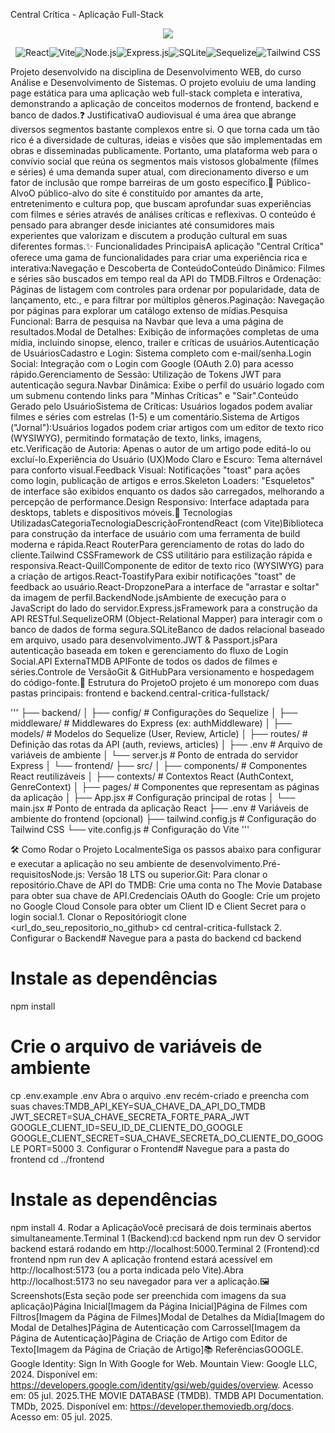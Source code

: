 Central Crítica - Aplicação Full-Stack<p align="center"><img loading="lazy" src="http://img.shields.io/static/v1?label=STATUS&message=CONCLUÍDO&color=GREEN&style=for-the-badge"/></p><p align="center"><img loading="lazy" src="https://img.shields.io/badge/React-20232A?style=for-the-badge&logo=react&logoColor=61DAFB" alt="React"><img loading="lazy" src="https://img.shields.io/badge/Vite-646CFF?style=for-the-badge&logo=vite&logoColor=white" alt="Vite"><img loading="lazy" src="https://img.shields.io/badge/Node.js-339933?style=for-the-badge&logo=nodedotjs&logoColor=white" alt="Node.js"><img loading="lazy" src="https://img.shields.io/badge/Express.js-000000?style=for-the-badge&logo=express&logoColor=white" alt="Express.js"><img loading="lazy" src="https://img.shields.io/badge/SQLite-07405E?style=for-the-badge&logo=sqlite&logoColor=white" alt="SQLite"><img loading="lazy" src="https://img.shields.io/badge/Sequelize-52B0E7?style=for-the-badge&logo=sequelize&logoColor=white" alt="Sequelize"><img loading="lazy" src="https://img.shields.io/badge/Tailwind_CSS-38B2AC?style=for-the-badge&logo=tailwind-css&logoColor=white" alt="Tailwind CSS"></p>Projeto desenvolvido na disciplina de Desenvolvimento WEB, do curso Análise e Desenvolvimento de Sistemas. O projeto evoluiu de uma landing page estática para uma aplicação web full-stack completa e interativa, demonstrando a aplicação de conceitos modernos de frontend, backend e banco de dados.❓ JustificativaO audiovisual é uma área que abrange diversos segmentos bastante complexos entre si. O que torna cada um tão rico é a diversidade de culturas, ideias e visões que são implementadas em obras e disseminadas publicamente. Portanto, uma plataforma web para o convívio social que reúna os segmentos mais vistosos globalmente (filmes e séries) é uma demanda super atual, com direcionamento diverso e um fator de inclusão que rompe barreiras de um gosto específico.👥 Público-AlvoO público-alvo do site é constituído por amantes da arte, entretenimento e cultura pop, que buscam aprofundar suas experiências com filmes e séries através de análises críticas e reflexivas. O conteúdo é pensado para abranger desde iniciantes até consumidores mais experientes que valorizam e discutem a produção cultural em suas diferentes formas.✨ Funcionalidades PrincipaisA aplicação "Central Crítica" oferece uma gama de funcionalidades para criar uma experiência rica e interativa:Navegação e Descoberta de ConteúdoConteúdo Dinâmico: Filmes e séries são buscados em tempo real da API do TMDB.Filtros e Ordenação: Páginas de listagem com controles para ordenar por popularidade, data de lançamento, etc., e para filtrar por múltiplos gêneros.Paginação: Navegação por páginas para explorar um catálogo extenso de mídias.Pesquisa Funcional: Barra de pesquisa na Navbar que leva a uma página de resultados.Modal de Detalhes: Exibição de informações completas de uma mídia, incluindo sinopse, elenco, trailer e críticas de usuários.Autenticação de UsuáriosCadastro e Login: Sistema completo com e-mail/senha.Login Social: Integração com o Login com Google (OAuth 2.0) para acesso rápido.Gerenciamento de Sessão: Utilização de Tokens JWT para autenticação segura.Navbar Dinâmica: Exibe o perfil do usuário logado com um submenu contendo links para "Minhas Críticas" e "Sair".Conteúdo Gerado pelo UsuárioSistema de Críticas: Usuários logados podem avaliar filmes e séries com estrelas (1-5) e um comentário.Sistema de Artigos ("Jornal"):Usuários logados podem criar artigos com um editor de texto rico (WYSIWYG), permitindo formatação de texto, links, imagens, etc.Verificação de Autoria: Apenas o autor de um artigo pode editá-lo ou excluí-lo.Experiência do Usuário (UX)Modo Claro e Escuro: Tema alternável para conforto visual.Feedback Visual: Notificações "toast" para ações como login, publicação de artigos e erros.Skeleton Loaders: "Esqueletos" de interface são exibidos enquanto os dados são carregados, melhorando a percepção de performance.Design Responsivo: Interface adaptada para desktops, tablets e dispositivos móveis.🚀 Tecnologias UtilizadasCategoriaTecnologiaDescriçãoFrontendReact (com Vite)Biblioteca para construção da interface de usuário com uma ferramenta de build moderna e rápida.React RouterPara gerenciamento de rotas do lado do cliente.Tailwind CSSFramework de CSS utilitário para estilização rápida e responsiva.React-QuillComponente de editor de texto rico (WYSIWYG) para a criação de artigos.React-ToastifyPara exibir notificações "toast" de feedback ao usuário.React-DropzonePara a interface de "arrastar e soltar" da imagem de perfil.BackendNode.jsAmbiente de execução para o JavaScript do lado do servidor.Express.jsFramework para a construção da API RESTful.SequelizeORM (Object-Relational Mapper) para interagir com o banco de dados de forma segura.SQLiteBanco de dados relacional baseado em arquivo, usado para desenvolvimento.JWT & Passport.jsPara autenticação baseada em token e gerenciamento do fluxo de Login Social.API ExternaTMDB APIFonte de todos os dados de filmes e séries.Controle de VersãoGit & GitHubPara versionamento e hospedagem do código-fonte.📂 Estrutura do ProjetoO projeto é um monorepo com duas pastas principais: frontend e backend.central-critica-fullstack/

'''
├── backend/
│   ├── config/          # Configurações do Sequelize
│   ├── middleware/      # Middlewares do Express (ex: authMiddleware)
│   ├── models/          # Modelos do Sequelize (User, Review, Article)
│   ├── routes/          # Definição das rotas da API (auth, reviews, articles)
│   ├── .env             # Arquivo de variáveis de ambiente
│   └── server.js        # Ponto de entrada do servidor Express
│
└── frontend/
    ├── src/
    │   ├── components/  # Componentes React reutilizáveis
    │   ├── contexts/    # Contextos React (AuthContext, GenreContext)
    │   ├── pages/       # Componentes que representam as páginas da aplicação
    │   ├── App.jsx      # Configuração principal de rotas
    │   └── main.jsx     # Ponto de entrada da aplicação React
    ├── .env             # Variáveis de ambiente do frontend (opcional)
    ├── tailwind.config.js # Configuração do Tailwind CSS
    └── vite.config.js   # Configuração do Vite
'''
    
🛠️ Como Rodar o Projeto LocalmenteSiga os passos abaixo para configurar e executar a aplicação no seu ambiente de desenvolvimento.Pré-requisitosNode.js: Versão 18 LTS ou superior.Git: Para clonar o repositório.Chave de API do TMDB: Crie uma conta no The Movie Database para obter sua chave de API.Credenciais OAuth do Google: Crie um projeto no Google Cloud Console para obter um Client ID e Client Secret para o login social.1. Clonar o Repositóriogit clone <url_do_seu_repositorio_no_github>
cd central-critica-fullstack
2. Configurar o Backend# Navegue para a pasta do backend
cd backend

# Instale as dependências
npm install

# Crie o arquivo de variáveis de ambiente
cp .env.example .env
Abra o arquivo .env recém-criado e preencha com suas chaves:TMDB_API_KEY=SUA_CHAVE_DA_API_DO_TMDB
JWT_SECRET=SUA_CHAVE_SECRETA_FORTE_PARA_JWT
GOOGLE_CLIENT_ID=SEU_ID_DE_CLIENTE_DO_GOOGLE
GOOGLE_CLIENT_SECRET=SUA_CHAVE_SECRETA_DO_CLIENTE_DO_GOOGLE
PORT=5000
3. Configurar o Frontend# Navegue para a pasta do frontend
cd ../frontend

# Instale as dependências
npm install
4. Rodar a AplicaçãoVocê precisará de dois terminais abertos simultaneamente.Terminal 1 (Backend):cd backend
npm run dev
O servidor backend estará rodando em http://localhost:5000.Terminal 2 (Frontend):cd frontend
npm run dev
A aplicação frontend estará acessível em http://localhost:5173 (ou a porta indicada pelo Vite).Abra http://localhost:5173 no seu navegador para ver a aplicação.🖼️ Screenshots(Esta seção pode ser preenchida com imagens da sua aplicação)Página Inicial[Imagem da Página Inicial]Página de Filmes com Filtros[Imagem da Página de Filmes]Modal de Detalhes da Mídia[Imagem do Modal de Detalhes]Página de Autenticação com Carrossel[Imagem da Página de Autenticação]Página de Criação de Artigo com Editor de Texto[Imagem da Página de Criação de Artigo]📚 ReferênciasGOOGLE. Google Identity: Sign In With Google for Web. Mountain View: Google LLC, 2024. Disponível em: https://developers.google.com/identity/gsi/web/guides/overview. Acesso em: 05 jul. 2025.THE MOVIE DATABASE (TMDB). TMDB API Documentation. TMDb, 2025. Disponível em: https://developer.themoviedb.org/docs. Acesso em: 05 jul. 2025.
